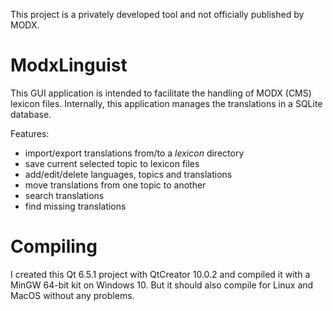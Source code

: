 This project is a privately developed tool and not officially published by MODX.

# ModxLinguist
This GUI application is intended to facilitate the handling of MODX (CMS) lexicon files. Internally, this application manages the translations in a SQLite database.

Features:
* import/export translations from/to a *lexicon* directory
* save current selected topic to lexicon files
* add/edit/delete languages, topics and translations
* move translations from one topic to another
* search translations
* find missing translations

# Compiling
I created this Qt 6.5.1 project with QtCreator 10.0.2 and compiled it with a MinGW 64-bit kit on Windows 10. But it should also compile for Linux and MacOS without any problems.
